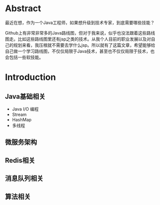 # Abstract

最近在想，作为一个Java工程师，如果想升级到技术专家，到底需要哪些技能？

Github上有非常非常多的Java路线图，但对于我来说，似乎也没法跟着这些路线图走。比如这些路线图里还有jsp之类的技术。从我个人目前的职业发展以及对自己的规划来看，我压根就不需要去学什么jsp。所以就有了这篇文章，希望能够给自己做一个学习路线图，不仅仅局限于Java技术，甚至也不仅仅局限于技术，也会包括一些软技能。


# Introduction



## Java基础相关

- Java I/O 编程
- Stream
- HashMap
- 多线程


## 微服务架构


## Redis相关


## 消息队列相关


## 算法相关


